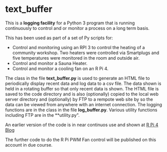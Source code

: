 # text_buffer
This is a **logging facility** for a Python 3 program that is running continuously to control and or monitor a process on a long term basis.

This has been used as part of a set of Py scripts for:
  * Control and monitoring using an RPI 3 to control the heating of a community workshop.   Two heaters were controlled via Smartplugs and five temperatures were monitored in the room and outside air.
  * Control and monitor a Sauna Heater.
  * Control and monitor a cooling fan on an R Pi 4.
  
The class in the file **text_buffer.py** is used to generate an HTML file to periodically display recent data and log data to a csv file.
The data shown is held in a rotating buffer so that only recent data is shown.
The HTML file is saved to the code directory and is also (optionally) copied to the local web server directory and (optionally) by FTP to a rempote web site by so the data can be viewed from anywhere with an internet connection.  The logging functions are in the class in the file **log_buffer.py**.  Various utility functions including FTP are in the **utility.py".
  
An earlier version of the code is in near continuos use and shown at [R Pi 4 Blog](https://www.smalle.uk/r-pi-4-blog)

The further code to do the R Pi PWM Fan control will be published on this account in due course.
